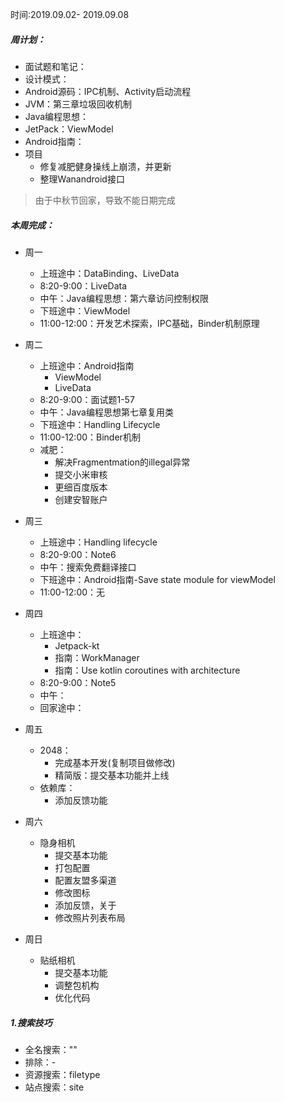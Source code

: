 时间:2019.09.02- 2019.09.08

##### 周计划：

- 面试题和笔记：
- 设计模式：
- Android源码：IPC机制、Activity启动流程
- JVM：第三章垃圾回收机制
- Java编程思想：
- JetPack：ViewModel
- Android指南：
- 项目
  - 修复减肥健身操线上崩溃，并更新
  - 整理Wanandroid接口
  
> 由于中秋节回家，导致不能日期完成
  
##### 本周完成：

- 周一
  - 上班途中：DataBinding、LiveData
  - 8:20-9:00：LiveData
  - 中午：Java编程思想：第六章访问控制权限
  - 下班途中：ViewModel
  - 11:00-12:00：开发艺术探索，IPC基础，Binder机制原理

- 周二
  - 上班途中：Android指南
    - ViewModel
    - LiveData
  - 8:20-9:00：面试题1-57
  - 中午：Java编程思想第七章复用类
  - 下班途中：Handling Lifecycle
  - 11:00-12:00：Binder机制
  - 减肥：
    - 解决Fragmentmation的illegal异常
    - 提交小米审核
    - 更细百度版本
    - 创建安智账户

- 周三
  - 上班途中：Handling lifecycle
  - 8:20-9:00：Note6
  - 中午：搜索免费翻译接口
  - 下班途中：Android指南-Save state module for viewModel
  - 11:00-12:00：无
- 周四
  - 上班途中：
    - Jetpack-kt
    - 指南：WorkManager
    - 指南：Use kotlin coroutines with architecture
  - 8:20-9:00：Note5
  - 中午：
  - 回家途中：

- 周五
  - 2048：
    - 完成基本开发(复制项目做修改)
    - 精简版：提交基本功能并上线
  - 依赖库：
    - 添加反馈功能
    
- 周六
  - 隐身相机
    - 提交基本功能
    - 打包配置
    - 配置友盟多渠道
    - 修改图标
    - 添加反馈，关于
    - 修改照片列表布局
- 周日
  - 贴纸相机
    - 提交基本功能
    - 调整包机构
    - 优化代码

##### 1.搜索技巧

- 全名搜索：""
- 排除：-
- 资源搜索：filetype
- 站点搜索：site